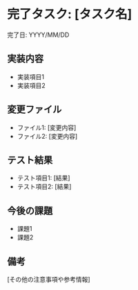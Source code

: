 # 完了タスク: [タスク名]
完了日: YYYY/MM/DD

## 実装内容
- 実装項目1
- 実装項目2

## 変更ファイル
- ファイル1: [変更内容]
- ファイル2: [変更内容]

## テスト結果
- テスト項目1: [結果]
- テスト項目2: [結果]

## 今後の課題
- 課題1
- 課題2

## 備考
[その他の注意事項や参考情報]
